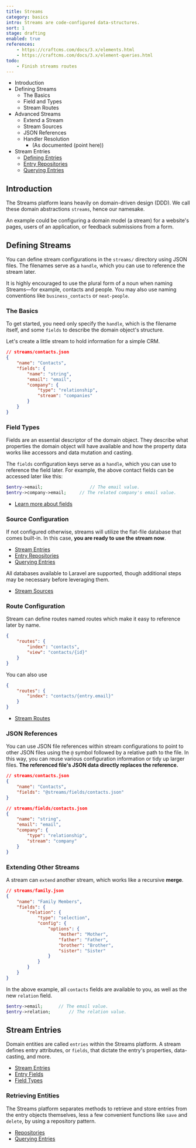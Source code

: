 ```yaml
---
title: Streams
category: basics
intro: Streams are code-configured data-structures.
sort: 1
stage: drafting
enabled: true
references:
    - https://craftcms.com/docs/3.x/elements.html
    - https://craftcms.com/docs/3.x/element-queries.html
todo:
    - Finish streams routes
---
```



- Introduction
- Defining Streams
    - The Basics
    - Field and Types
    - Stream Routes
- Advanced Streams
    - Extend a Stream
    - Stream Sources
    - JSON References
    - Handler Resolution
        - (As documented (point here))
- Stream Entries
    - [Defining Entries](entries#defining-entries)
    - [Entry Repositories](repositories)
    - [Querying Entries](querying)


## Introduction

The Streams platform leans heavily on domain-driven design (DDD). We call these domain abstractions `streams`, hence our namesake.

An example could be configuring a domain model (a stream) for a website's pages, users of an application, or feedback submissions from a form.

## Defining Streams

You can define stream configurations in the `streams/` directory using JSON files. The filenames serve as a `handle`, which you can use to reference the stream later.

It is highly encouraged to use the plural form of a noun when naming Streams—for example, contacts and people. You may also use naming conventions like `business_contacts` or `neat-people`.

### The Basics

To get started, you need only specify the `handle`, which is the filename itself, and some `fields` to describe the domain object's structure.

Let's create a little stream to hold information for a simple CRM.

```json
// streams/contacts.json
{
    "name": "Contacts",
    "fields": {
        "name": "string",
        "email": "email",
        "company": {
            "type": "relationship",
            "stream": "companies"
        }
    }
}
```

### Field Types

Fields are an essential descriptor of the domain object. They describe what properties the domain object will have available and how the property data works like accessors and data mutation and casting.

The `fields` configuration keys serve as a `handle`, which you can use to reference the field later. For example, the above contact fields can be accessed later like this:

```php
$entry->email;                  // The email value.
$entry->company->email;     // The related company's email value.
```

- [Learn more about fields](fields)

### Source Configuration

If not configured otherwise, streams will utilize the flat-file database that comes built-in. In this case, **you are ready to use the stream now**.

- [Stream Entries](entries)
- [Entry Repositories](repositories)
- [Querying Entries](querying)

All databases available to Laravel are supported, though additional steps may be necessary before leveraging them.

- [Stream Sources](sources)

### Route Configuration

Stream can define routes named routes which make it easy to reference later by name.

```json
{
    "routes": {
        "index": "contacts",
        "view": "contacts/{id}"
    }
}
```

You can also use 

```json
{
    "routes": {
        "index": "contacts/{entry.email}"
    }
}
```

- [Stream Routes](routing#stream-routes)

### JSON References

You can use JSON file references within stream configurations to point to other JSON files using the `@` symbol followed by a relative path to the file. In this way, you can reuse various configuration information or tidy up larger files. **The referenced file's JSON data directly replaces the reference.**

```json
// streams/contacts.json
{
    "name": "Contacts",
    "fields": "@streams/fields/contacts.json"
}
```

```json
// streams/fields/contacts.json
{
    "name": "string",
    "email": "email",
    "company": {
        "type": "relationship",
        "stream": "company"
    }
}
```

### Extending Other Streams

A stream can `extend` another stream, which works like a recursive **merge**.

```json
// streams/family.json
{
    "name": "Family Members",
    "fields": {
        "relation": {
            "type": "selection",
            "config": {
                "options": {
                    "mother": "Mother",
                    "father": "Father",
                    "brother": "Brother",
                    "sister": "Sister"
                }
            }
        }
    }
}
```

In the above example, all `contacts` fields are available to you, as well as the new `relation` field.

```php
$entry->email;      // The email value.
$entry->relation;       // The relation value.
```

## Stream Entries

Domain entities are called `entries` within the Streams platform. A stream defines entry attributes, or `fields`, that dictate the entry's properties, data-casting, and more.

- [Stream Entries](entries)
- [Entry Fields](fields)
- [Field Types](fields#field-types)

### Retrieving Entities

The Streams platform separates methods to retrieve and store entries from the entry objects themselves, less a few convenient functions like `save` and `delete`, by using a repository pattern.

- [Repositories](/docs/core/repositories)
- [Querying Entries](/docs/core/querying)
